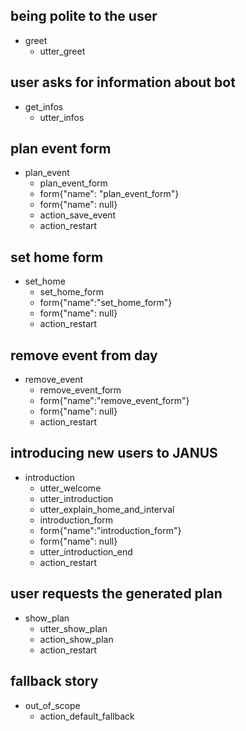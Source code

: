 ## being polite to the user
* greet
    - utter_greet

## user asks for information about bot
* get_infos
	- utter_infos

## plan event form
* plan_event
	- plan_event_form
	- form{"name": "plan_event_form"}
	- form{"name": null}
	- action_save_event
	- action_restart

## set home form
* set_home
	- set_home_form
	- form{"name":"set_home_form"}
	- form{"name": null}
	- action_restart

## remove event from day
* remove_event
    - remove_event_form
    - form{"name":"remove_event_form"}
	- form{"name": null}
	- action_restart

## introducing new users to JANUS
* introduction
    - utter_welcome
    - utter_introduction
    - utter_explain_home_and_interval
    - introduction_form
    - form{"name":"introduction_form"}
	- form{"name": null}
    - utter_introduction_end
	- action_restart

## user requests the generated plan
* show_plan
    - utter_show_plan
    - action_show_plan
    - action_restart


## fallback story
* out_of_scope
    - action_default_fallback
